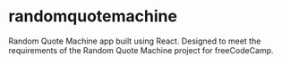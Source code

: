 # randomquotemachine
Random Quote Machine app built using React. Designed to meet the requirements of the Random Quote Machine project for freeCodeCamp.
